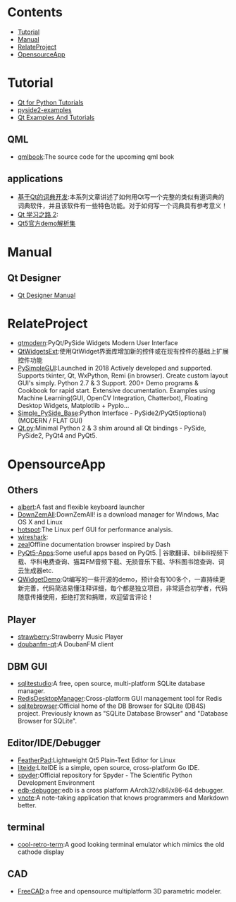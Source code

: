 # Contents

* [Tutorial](#Tutorial)
* [Manual](#Manual)
* [RelateProject](#RelateProject)
* [OpensourceApp](#OpensourceApp)

# Tutorial

* [Qt for Python Tutorials](https://doc.qt.io/qtforpython/tutorials/index.html)
* [pyside2-examples](https://github.com/pyside/pyside2-examples)
* [Qt Examples And Tutorials](https://doc.qt.io/qt-5/qtexamplesandtutorials.html)

## QML
* [qmlbook](https://github.com/qmlbook/qmlbook):The source code for the upcoming qml book

## applications
* [基于Qt的词典开发](https://www.kancloud.cn/tengweitw/tengwei):本系列文章讲述了如何用Qt写一个完整的类似有道词典的词典软件，并且该软件有一些特色功能。对于如何写一个词典具有参考意义！
* [Qt 学习之路 2](https://www.kancloud.cn/kancloud/qt-study-road-2):
* [Qt5官方demo解析集](https://www.kancloud.cn/cloudcastle/qt5-demo)

# Manual
## Qt Designer
* [Qt Designer Manual](https://doc.qt.io/qt-5/qtdesigner-manual.html)

# RelateProject
* [qtmodern](https://github.com/gmarull/qtmodern):PyQt/PySide Widgets Modern User Interface
* [QtWidgetsExt](https://gitee.com/juanran2010/QtWidgetsExt):使用QtWidget界面库增加新的控件或在现有控件的基础上扩展控件功能
* [PySimpleGUI](https://github.com/PySimpleGUI/PySimpleGUI):Launched in 2018 Actively developed and supported. Supports tkinter, Qt, WxPython, Remi (in browser). Create custom layout GUI's simply. Python 2.7 & 3 Support. 200+ Demo programs & Cookbook for rapid start. Extensive documentation. Examples using Machine Learning(GUI, OpenCV Integration, Chatterbot), Floating Desktop Widgets, Matplotlib + Pyplo…
* [Simple_PySide_Base](https://github.com/Wanderson-Magalhaes/Simple_PySide_Base):Python Interface - PySide2/PyQt5(optional) (MODERN / FLAT GUI)
* [Qt.py](https://github.com/mottosso/Qt.py):Minimal Python 2 & 3 shim around all Qt bindings - PySide, PySide2, PyQt4 and PyQt5.

# OpensourceApp
## Others
* [albert](https://github.com/albertlauncher/albert):A fast and flexible keyboard launcher
* [DownZemAll](https://github.com/setvisible/DownZemAll):DownZemAll! is a download manager for Windows, Mac OS X and Linux
* [hotspot](https://github.com/KDAB/hotspot):The Linux perf GUI for performance analysis.
* [wireshark](https://github.com/wireshark/wireshark):
* [zeal](https://github.com/zealdocs/zeal)Offline documentation browser inspired by Dash
* [PyQt5-Apps](https://github.com/taseikyo/PyQt5-Apps):Some useful apps based on PyQt5. | 谷歌翻译、bilibili视频下载、华科电费查询、猫耳FM音频下载、无损音乐下载、华科图书馆查询、词云生成器etc.
* [QWidgetDemo](https://github.com/feiyangqingyun/QWidgetDemo):Qt编写的一些开源的demo，预计会有100多个，一直持续更新完善，代码简洁易懂注释详细，每个都是独立项目，非常适合初学者，代码随意传播使用，拒绝打赏和捐赠，欢迎留言评论！

## Player
* [strawberry](https://github.com/strawberrymusicplayer/strawberry):Strawberry Music Player
* [doubanfm-qt](https://github.com/zonyitoo/doubanfm-qt):A DoubanFM client


## DBM GUI
* [sqlitestudio](https://github.com/pawelsalawa/sqlitestudio):A free, open source, multi-platform SQLite database manager.
* [RedisDesktopManager](https://github.com/uglide/RedisDesktopManager):Cross-platform GUI management tool for Redis
* [sqlitebrowser](https://github.com/sqlitebrowser/sqlitebrowser):Official home of the DB Browser for SQLite (DB4S) project. Previously known as "SQLite Database Browser" and "Database Browser for SQLite".

## Editor/IDE/Debugger
* [FeatherPad](https://github.com/tsujan/FeatherPad):Lightweight Qt5 Plain-Text Editor for Linux
* [liteide](https://github.com/visualfc/liteide):LiteIDE is a simple, open source, cross-platform Go IDE.
* [spyder](https://github.com/spyder-ide/spyder):Official repository for Spyder - The Scientific Python Development Environment
* [edb-debugger](https://github.com/eteran/edb-debugger):edb is a cross platform AArch32/x86/x86-64 debugger.
* [vnote](https://github.com/tamlok/vnote):A note-taking application that knows programmers and Markdown better.

## terminal
* [cool-retro-term](https://github.com/Swordfish90/cool-retro-term):A good looking terminal emulator which mimics the old cathode display

## CAD
* [FreeCAD](https://github.com/FreeCAD/FreeCAD):a free and opensource multiplatform 3D parametric modeler.
